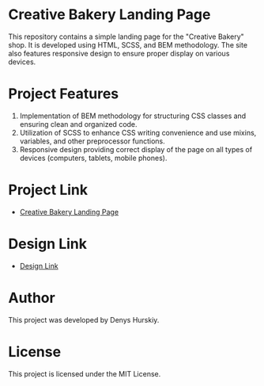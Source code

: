 # Creative Bakery Landing Page

This repository contains a simple landing page for the "Creative Bakery" shop. It is developed using HTML, SCSS, and BEM methodology. The site also features responsive design to ensure proper display on various devices.

# Project Features
1. Implementation of BEM methodology for structuring CSS classes and ensuring clean and organized code.
2. Utilization of SCSS to enhance CSS writing convenience and use mixins, variables, and other preprocessor functions.
3. Responsive design providing correct display of the page on all types of devices (computers, tablets, mobile phones).

# Project Link
- [Creative Bakery Landing Page](https://DenisGurskiy.github.io/CreativeBakery_landing/)

# Design Link
- [Design Link](https://www.figma.com/file/dY3izAm0Vspsmra4lQWQIP/Bakerlab_FE-students)

# Author
This project was developed by Denys Hurskiy.

# License
This project is licensed under the MIT License.
